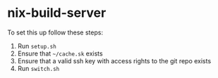 # nix-build-server
To set this up follow these steps:

1. Run `setup.sh`
2. Ensure that `~/cache.sk` exists
3. Ensure that a valid ssh key with access rights to the git repo exists
4. Run `switch.sh`
